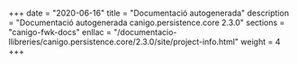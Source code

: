 +++
date        = "2020-06-16"
title       = "Documentació autogenerada"
description = "Documentació autogenerada canigo.persistence.core 2.3.0"
sections    = "canigo-fwk-docs"
enllac		= "/documentacio-llibreries/canigo.persistence.core/2.3.0/site/project-info.html"
weight      = 4
+++
